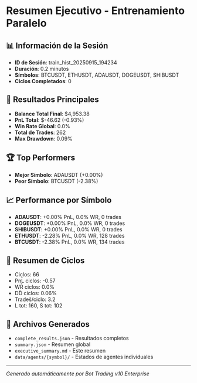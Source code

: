 # Resumen Ejecutivo - Entrenamiento Paralelo

## 📊 Información de la Sesión
- **ID de Sesión**: train_hist_20250915_194234
- **Duración**: 0.2 minutos
- **Símbolos**: BTCUSDT, ETHUSDT, ADAUSDT, DOGEUSDT, SHIBUSDT
- **Ciclos Completados**: 0

## 🎯 Resultados Principales
- **Balance Total Final**: $4,953.38
- **PnL Total**: $-46.62 (-0.93%)
- **Win Rate Global**: 0.0%
- **Total de Trades**: 262
- **Max Drawdown**: 0.09%

## 🏆 Top Performers
- **Mejor Símbolo**: ADAUSDT (+0.00%)
- **Peor Símbolo**: BTCUSDT (-2.38%)

## 📈 Performance por Símbolo
- **ADAUSDT**: +0.00% PnL, 0.0% WR, 0 trades
- **DOGEUSDT**: +0.00% PnL, 0.0% WR, 0 trades
- **SHIBUSDT**: +0.00% PnL, 0.0% WR, 0 trades
- **ETHUSDT**: -2.28% PnL, 0.0% WR, 128 trades
- **BTCUSDT**: -2.38% PnL, 0.0% WR, 134 trades

## 🔄 Resumen de Ciclos
- Ciclos: 66
- PnL̄ ciclos: -0.57
- WR̄ ciclos: 0.0%
- DD̄ ciclos: 0.06%
- Trades̄/ciclo: 3.2
- L tot: 160, S tot: 102

## 🎯 Archivos Generados
- `complete_results.json` - Resultados completos
- `summary.json` - Resumen global
- `executive_summary.md` - Este resumen
- `data/agents/{symbol}/` - Estados de agentes individuales

---
*Generado automáticamente por Bot Trading v10 Enterprise*
